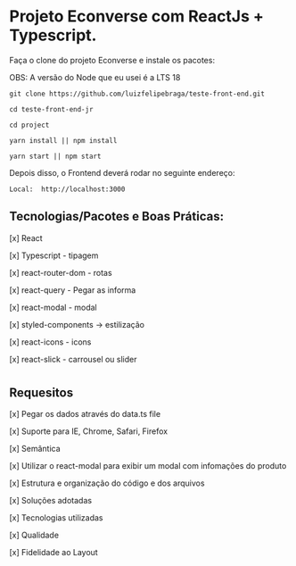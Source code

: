 # Projeto Econverse com ReactJs + Typescript.

Faça o clone do projeto Econverse e instale os pacotes:

OBS: A versão do Node que eu usei é a LTS 18

```
git clone https://github.com/luizfelipebraga/teste-front-end.git

cd teste-front-end-jr

cd project

yarn install || npm install

yarn start || npm start
```
Depois disso, o Frontend deverá rodar no seguinte endereço:
```
Local:  http://localhost:3000
```


 ## Tecnologias/Pacotes e Boas Práticas:

[x] React

[x] Typescript - tipagem

[x] react-router-dom - rotas

[x] react-query - Pegar as informa

[x] react-modal - modal

[x] styled-components -> estilização

[x] react-icons - icons

[x] react-slick - carrousel ou slider
#

## Requesitos

[x] Pegar os dados através do data.ts file

[x] Suporte para IE, Chrome, Safari, Firefox

[x] Semântica

[x] Utilizar o react-modal para exibir um modal com infomações do produto

[x] Estrutura e organização do código e dos arquivos

[x] Soluções adotadas

[x] Tecnologias utilizadas

[x] Qualidade

[x] Fidelidade ao Layout
